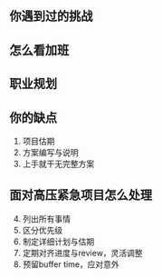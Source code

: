 ## 你遇到过的挑战
## 怎么看加班
## 职业规划
## 你的缺点
1. 项目估期
2. 方案编写与说明
3. 上手就干无完整方案
## 面对高压紧急项目怎么处理
4. 列出所有事情
5. 区分优先级
6. 制定详细计划与估期
7. 定期对齐进度与review，灵活调整
8. 预留buffer time，应对意外